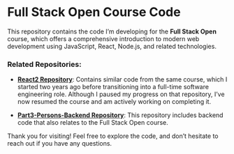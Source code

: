# Full Stack Open Course Code

This repository contains the code I’m developing for the **Full Stack Open** course, which offers a comprehensive introduction to modern web development using JavaScript, React, Node.js, and related technologies.

### Related Repositories:
- [**React2 Repository**](https://github.com/Osku-dev/react2): Contains similar code from the same course, which I started two years ago before transitioning into a full-time software engineering role. Although I paused my progress on that repository, I’ve now resumed the course and am actively working on completing it.

- [**Part3-Persons-Backend Repository**](https://github.com/Osku-dev/part3-persons-backend): This repository includes backend code that also relates to the Full Stack Open course.

Thank you for visiting! Feel free to explore the code, and don’t hesitate to reach out if you have any questions.
